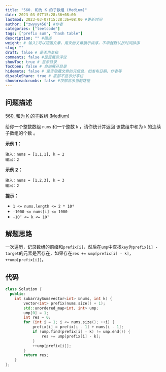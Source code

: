 ```yaml
---
title: "560. 和为 K 的子数组 (Medium)"
date: 2023-03-07T15:28:36+08:00
lastmod: 2023-03-07T15:28:36+08:00 #更新时间
author: ["zwyyy456"] #作者
categories: ["leetcode"]
tags: ["prefix sum", "hash table"]
description: "" #描述
weight: # 输入1可以顶置文章，用来给文章展示排序，不填就默认按时间排序
slug: ""
draft: false # 是否为草稿
comments: false #是否展示评论
showToc: true # 显示目录
TocOpen: false # 自动展开目录
hidemeta: false # 是否隐藏文章的元信息，如发布日期、作者等
disableShare: true # 底部不显示分享栏
showbreadcrumbs: false #顶部显示当前路径
---
```

## 问题描述
[560. 和为 K 的子数组 (Medium)](https://leetcode.cn/problems/subarray-sum-equals-k/)

给你一个整数数组 `nums` 和一个整数 `k` ，请你统计并返回 该数组中和为 `k` 的连续子数组的个数 。

**示例 1：**

```
输入：nums = [1,1,1], k = 2
输出：2

```

**示例 2：**

```
输入：nums = [1,2,3], k = 3
输出：2

```

**提示：**

- `1 <= nums.length <= 2 * 10⁴`
- `-1000 <= nums[i] <= 1000`
- `-10⁷ <= k <= 10⁷`

## 解题思路
一次遍历，记录数组的前缀和`prefix[i]`，然后在`ump`中查找`key`为`prefix[i] - target`的元素是否存在，如果存在`res += ump[prefix[i] - k]`，`++ump[prefix[i]]`。

## 代码
```cpp
class Solution {
  public:
    int subarraySum(vector<int> &nums, int k) {
        vector<int> prefix(nums.size() + 1);
        std::unordered_map<int, int> ump;
        ump[0] = 1;
        int res = 0;
        for (int i = 1; i <= nums.size(); ++i) {
            prefix[i] = prefix[i - 1] + nums[i - 1];
            if (ump.find(prefix[i] - k) != ump.end()) {
                res += ump[prefix[i] - k];
            }
            ++ump[prefix[i]];
        }
        return res;
    }
};
```
